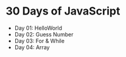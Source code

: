 # 30 Days of JavaScript

- Day 01: HelloWorld
- Day 02: Guess Number
- Day 03: For & While
- Day 04: Array
